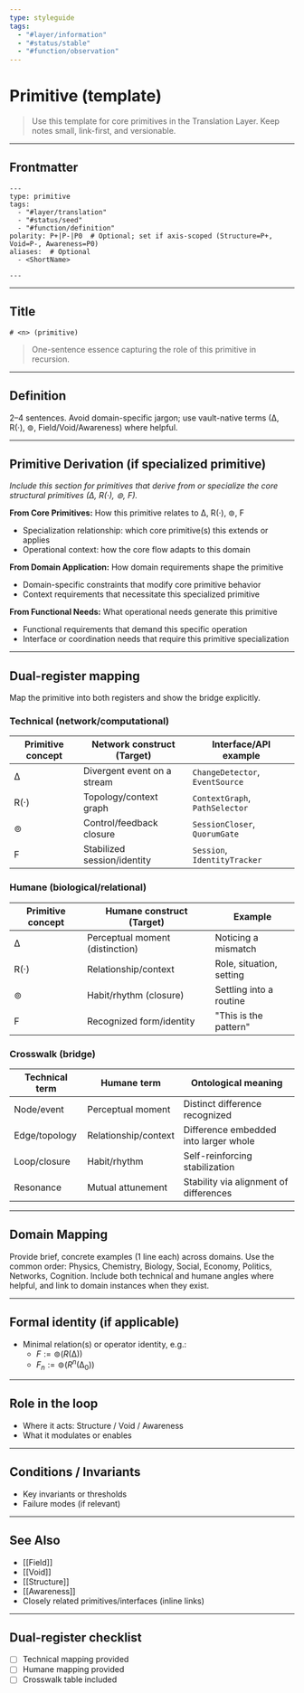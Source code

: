 ```yaml
---
type: styleguide
tags:
  - "#layer/information"
  - "#status/stable"
  - "#function/observation"
---
```


# Primitive (template)

> Use this template for core primitives in the Translation Layer. Keep notes small, link-first, and versionable.

---

## Frontmatter

```
---
type: primitive
tags:
  - "#layer/translation"
  - "#status/seed"
  - "#function/definition"
polarity: P+|P-|P0  # Optional; set if axis-scoped (Structure=P+, Void=P-, Awareness=P0)
aliases:  # Optional
  - <ShortName>

---
```

---

## Title

`# <n> (primitive)`

> One-sentence essence capturing the role of this primitive in recursion.

---

## Definition

2–4 sentences. Avoid domain-specific jargon; use vault-native terms (∆, R(·), ⊚, Field/Void/Awareness) where helpful.

---

## Primitive Derivation (if specialized primitive)

*Include this section for primitives that derive from or specialize the core structural primitives (∆, R(·), ⊚, F).*

**From Core Primitives:** How this primitive relates to ∆, R(·), ⊚, F
- Specialization relationship: which core primitive(s) this extends or applies
- Operational context: how the core flow adapts to this domain

**From Domain Application:** How domain requirements shape the primitive
- Domain-specific constraints that modify core primitive behavior
- Context requirements that necessitate this specialized primitive

**From Functional Needs:** What operational needs generate this primitive
- Functional requirements that demand this specific operation
- Interface or coordination needs that require this primitive specialization

---

## Dual-register mapping

Map the primitive into both registers and show the bridge explicitly.

### Technical (network/computational)

| Primitive concept | Network construct (Target) | Interface/API example |
|-------------------|----------------------------|-----------------------|
| ∆                 | Divergent event on a stream | `ChangeDetector`, `EventSource` |
| R(·)              | Topology/context graph      | `ContextGraph`, `PathSelector` |
| ⊚                 | Control/feedback closure    | `SessionCloser`, `QuorumGate` |
| F                 | Stabilized session/identity | `Session`, `IdentityTracker` |

### Humane (biological/relational)

| Primitive concept | Humane construct (Target)     | Example |
|-------------------|-------------------------------|---------|
| ∆                 | Perceptual moment (distinction)| Noticing a mismatch |
| R(·)              | Relationship/context           | Role, situation, setting |
| ⊚                 | Habit/rhythm (closure)         | Settling into a routine |
| F                 | Recognized form/identity       | "This is the pattern" |

### Crosswalk (bridge)

| Technical term  | Humane term          | Ontological meaning                    |
|-----------------|----------------------|----------------------------------------|
| Node/event      | Perceptual moment    | Distinct difference recognized         |
| Edge/topology   | Relationship/context | Difference embedded into larger whole  |
| Loop/closure    | Habit/rhythm         | Self-reinforcing stabilization         |
| Resonance       | Mutual attunement    | Stability via alignment of differences |

---

## Domain Mapping

Provide brief, concrete examples (1 line each) across domains. Use the common order: Physics, Chemistry, Biology, Social, Economy, Politics, Networks, Cognition. Include both technical and humane angles where helpful, and link to domain instances when they exist.

---

## Formal identity (if applicable)

- Minimal relation(s) or operator identity, e.g.:
  - $F := ⊚(R(∆))$
  - $F_n := ⊚(R^n(∆_0))$

---

## Role in the loop

- Where it acts: Structure / Void / Awareness
- What it modulates or enables

---

## Conditions / Invariants

- Key invariants or thresholds
- Failure modes (if relevant)

---

## See Also

- [[Field]]
- [[Void]]
- [[Structure]]
- [[Awareness]]
- Closely related primitives/interfaces (inline links)

---

## Dual‑register checklist

- [ ] Technical mapping provided
- [ ] Humane mapping provided
- [ ] Crosswalk table included